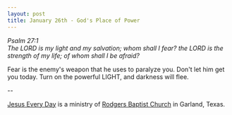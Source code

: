 ```yaml
---
layout: post
title: January 26th - God's Place of Power
---
```


_Psalm 27:1  
The LORD is my light and my salvation; whom shall I fear? the LORD
is the strength of my life; of whom shall I be afraid?_

Fear is the enemy's weapon that he uses to paralyze you. Don't let
him get you today. Turn on the powerful LIGHT, and darkness will
flee.

 --

<a href=http://jesuseveryday.net>Jesus Every Day</a> is a ministry of <a href=http://rodgersbaptist.net>Rodgers Baptist Church</a> in Garland, Texas.
